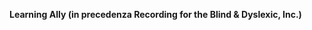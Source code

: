 **Learning Ally (in precedenza Recording for the Blind &amp; Dyslexic, Inc.)** 

<!--HONumber=Jun16_HO4-->


